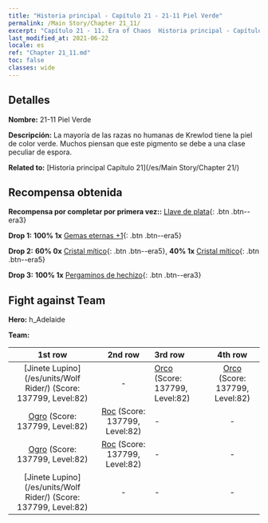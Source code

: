 ```yaml
---
title: "Historia principal - Capítulo 21 - 21-11 Piel Verde"
permalink: /Main Story/Chapter 21_11/
excerpt: "Capítulo 21 - 11. Era of Chaos  Historia principal - Capítulo 21_11. 21-11 Piel Verde"
last_modified_at: 2021-06-22
locale: es
ref: "Chapter 21_11.md"
toc: false
classes: wide
---
```


## Detalles

 **Nombre:** 21-11 Piel Verde

 **Descripción:** La mayoría de las razas no humanas de Krewlod tiene la piel de color verde. Muchos piensan que este pigmento se debe a una clase peculiar de espora.

 **Related to:** [Historia principal Capítulo 21](/es/Main Story/Chapter 21/)

## Recompensa obtenida

 **Recompensa por completar por primera vez::** [Llave de plata](/ItemsES/con_693/){: .btn .btn--era3}

 **Drop 1:** **100% 1x** [Gemas eternas +1](/ItemsES/mat_72/){: .btn .btn--era5}

 **Drop 2:** **60% 0x** [Cristal mítico](/ItemsES/mat_66/){: .btn .btn--era5}, **40% 1x** [Cristal mítico](/ItemsES/mat_66/){: .btn .btn--era5}

 **Drop 3:** **100% 1x** [Pergaminos de hechizo](/ItemsES/con_694/){: .btn .btn--era3}


## Fight against Team
 **Hero:** h_Adelaide

 **Team:**


  | 1st row | 2nd row | 3rd row | 4th row |
  |:----:|:----:|:----|:----:|
  | [Jinete Lupino](/es/units/Wolf Rider/) (Score: 137799, Level:82)  | - | [Orco](/es/units/Orc/) (Score: 137799, Level:82)  | [Orco](/es/units/Orc/) (Score: 137799, Level:82)  |
  | [Ogro](/es/units/Ogre/) (Score: 137799, Level:82)  | [Roc](/es/units/Roc/) (Score: 137799, Level:82)  | - | - |
  | [Ogro](/es/units/Ogre/) (Score: 137799, Level:82)  | [Roc](/es/units/Roc/) (Score: 137799, Level:82)  | - | - |
  | [Jinete Lupino](/es/units/Wolf Rider/) (Score: 137799, Level:82)  | - | - | - |


